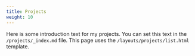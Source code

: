 ```yaml
---
title: Projects
weight: 10
---
```


Here is some introduction text for my projects. You can set this text in the `/projects/_index.md` file. This page uses the `/layouts/projects/list.html` template.
